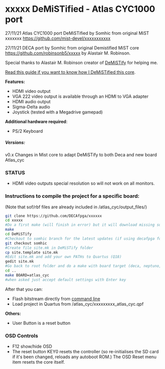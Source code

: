 # xxxxx DeMiSTified - Atlas CYC1000 port

27/11/21 Atlas CYC1000 port DeMiSTified by Somhic from original MiST xxxxxxx https://github.com/mist-devel/xxxxxxxxxxx

27/11/21 DECA port by Somhic from original Demistified MiST core https://github.com/robinsonb5/xxxxx by Alastair M. Robinson.

Special thanks to Alastair M. Robinson creator of [DeMiSTify](https://github.com/robinsonb5/DeMiSTify) for helping me. 

[Read this guide if you want to know how I DeMiSTified this core](https://github.com/DECAfpga/DECA_board/tree/main/Tutorials/DeMiSTify).

**Features:**

* HDMI video output
* VGA 222 video output is available through an HDMI to VGA adapter
* HDMI audio output
* Sigma-Delta audio
* Joystick (tested with a Megadrive gamepad)

**Additional hardware required**:

- PS/2 Keyboard 

##### Versions:

v0.x Changes in Mist core to adapt DeMiSTify to both Deca and new board Atlas_cyc

### STATUS

* HDMI video outputs special resolution so will not work on all monitors. 



### Instructions to compile the project for a specific board:

(Note that sof/rbf files are already included in /atlas_cyc/output_files/)

```sh
git clone https://github.com/DECAfpga/xxxxxx
cd xxxxx
#Do a first make (will finish in error) but it will download missing submodules 
make
cd DeMiSTify
#Checkout to somhic branch for the latest updates (if using decafpga forked demistify)
git checkout somhic
#Create file site.mk in DeMiSTify folder 
cp site.template site.mk
#Edit site.mk and add your own PATHs to Quartus (Q18)
gedit site.mk
#Go back to root folder and do a make with board target (deca, neptuno, uareloaded, atlas_cyc, ...). If not specified it will compile for all targets.
cd ..
make BOARD=atlas_cyc
#when asked just accept default settings with Enter key
```

After that you can:

* Flash bitstream directly from [command line](https://github.com/DECAfpga/DECA_binaries#flash-bitstream-to-fgpa-with-quartus)
* Load project in Quartus from /atlas_cyc/xxxxxxxxx_atlas_cyc.qpf

**Others:**

* User Button is a reset button

### OSD Controls

* F12 show/hide OSD 
* The reset button KEY0 resets the controller (so re-initialises the SD card if it's been changed, reloads any autoboot ROM.) The OSD Reset menu item resets the core itself.

